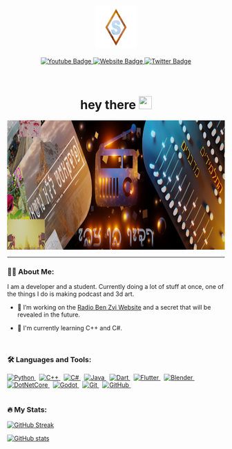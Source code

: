 <div id="header" align="center">
  <img src="images/logo.png" width="100"/>
</div>
<br>
</div>
<div id="badges" align="center">
    <a href="https://ShakedKod.github.io/Youtube">
        <img src="https://img.shields.io/badge/YouTube-red?style=for-the-badge&logo=youtube&logoColor=white" alt="Youtube Badge"/>
    </a>
    <a href="https://ShakedKod.github.io/">
        <img src="img.shields.io/badge/Website-yellow?style=for-the-badge&logoColor=white" alt="Website Badge"/>
    </a>
    <a href="https://twitter.com/m_ShakedKod">
        <img src="https://img.shields.io/badge/Twitter-blue?style=for-the-badge&logo=twitter&logoColor=white" alt="Twitter Badge"/>
    </a>
</div>
<div id="views on github" align="center">
    <img src="https://komarev.com/ghpvc/?username=shakedkod&style=flat-square&color=blue" alt=""/>
</div>
<br>
<div id="title" align="center">
    <h1>
        hey there
        <img src="https://media.giphy.com/media/hvRJCLFzcasrR4ia7z/giphy.gif" width="30" height="30"/>
    </h1>
</div>
<div align="center">
  <a href="https://RadioBenZvi.github.io/" target="_blank"><img src="https://github.com/RadioBenZvi/RadioBenZvi.github.io/raw/main/assets/assets/images/home/banner.jpg" width="1000" height="300"/></a>
</div>

---

### 👨‍💻 About Me:
I am a developer and a student. Currently doing a lot of stuff at once, one of the things I do is making podcast and 3d art.

- 🔭 I’m working on the [Radio Ben Zvi Website](https://RadioBenZvi.github.io/) and a secret that will be revealed in the future.

- 🌱 I'm currently learning C++ and C#.

<br>

### 🛠 Languages and Tools:
<div>
    <a href="https://python.org">
      <img src="https://cdn.jsdelivr.net/gh/devicons/devicon/icons/python/python-original.svg" title="Python" alt="Python" width="40" height="40"/>
    </a>&nbsp;
    <a href="https://www.w3schools.com/CPP/">
      <img src="https://cdn.jsdelivr.net/gh/devicons/devicon/icons/cplusplus/cplusplus-original.svg" title="C++" alt="C++" width="40" height="40"/>
    </a>&nbsp;
    <a href="https://docs.microsoft.com/dotnet/csharp/">
      <img src="https://cdn.jsdelivr.net/gh/devicons/devicon/icons/csharp/csharp-original.svg" title="C#" alt="C#" width="40" height="40"/>
    </a>&nbsp;
    <a href="https://www.java.com/en/">
      <img src="https://cdn.jsdelivr.net/gh/devicons/devicon/icons/java/java-original.svg" title="Java" alt="Java" width="40" height="40"/>
    </a>&nbsp;
    <a href="https://dart.dev">
      <img src="https://cdn.jsdelivr.net/gh/devicons/devicon/icons/dart/dart-original.svg" title="Dart" alt="Dart" width="40" height="40"/>
    </a>&nbsp;
    <a href="https://flutter.dev">
      <img src="https://cdn.jsdelivr.net/gh/devicons/devicon/icons/flutter/flutter-original.svg" title="Flutter" alt="Flutter" width="40" height="40"/>
    </a>&nbsp;
    <a href="https://blender.org">
      <img src="https://cdn.jsdelivr.net/gh/devicons/devicon/icons/blender/blender-original.svg" title="Blender" alt="Blender" width="40" height="40"/>
    </a>&nbsp;
    <a href="https://dotnet.microsoft.com/">
      <img src="https://cdn.jsdelivr.net/gh/devicons/devicon/icons/dotnetcore/dotnetcore-original.svg" title="DotNetCore" alt="DotNetCore" width="40" height="40"/>
    </a>&nbsp;
    <a href="https://godotengine.org">
      <img src="https://cdn.jsdelivr.net/gh/devicons/devicon/icons/godot/godot-original.svg" title="Godot" alt="Godot" width="40" height="40"/>
    </a>&nbsp;
    <a href="https://git-scm.com">
      <img src="https://cdn.jsdelivr.net/gh/devicons/devicon/icons/git/git-original.svg" title="Git" alt="Git" width="40" height="40"/>
    </a>&nbsp;
    <a href="https://github.com">
      <img src="https://cdn.jsdelivr.net/gh/devicons/devicon/icons/github/github-original.svg" title="GitHub" alt="GitHub" width="40" height="40"/>
    </a>&nbsp;
</div>

<br>

### 🔥 My Stats:
[![GitHub Streak](http://github-readme-streak-stats.herokuapp.com?user=ShakedKod&theme=blood-dark&hide_border=true&ring=FFB901&background=000835&border=DD272700&stroke=00FFFC&fire=00FFFC&currStreakNum=FFB901&sideNums=FFB901&currStreakLabel=00FFD1&sideLabels=00FFD1&dates=79E6FF)](https://git.io/streak-stats)

[![GitHub stats](https://github-readme-stats.vercel.app/api?username=shakedkod&theme=github_dark)](https://github.com/anuraghazra/github-readme-stats)

